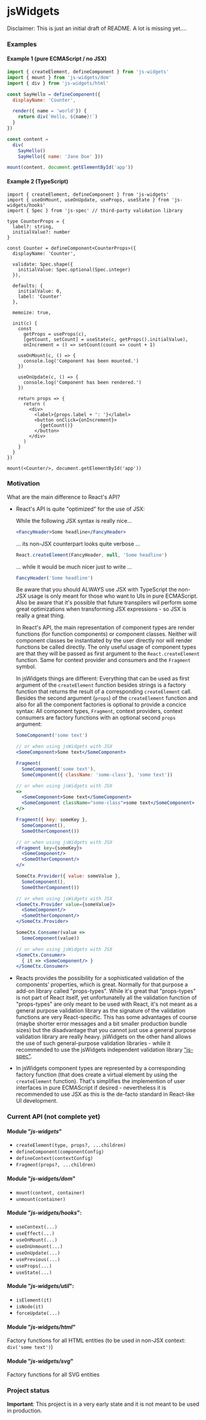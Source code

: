 # jsWidgets

Disclaimer: This is just an initial draft of README. A lot is missing yet....

### Examples

#### Example 1 (pure ECMAScript / no JSX)

```javascript
import { createElement, defineComponent } from 'js-widgets'
import { mount } from 'js-widgets/dom'
import { div } from 'js-widgets/html'

const SayHello = defineComponent({
  displayName: 'Counter',

  render({ name = 'world'}) {
    return div(`Hello, ${name}!`)
  }
})

const content =
  div(
    SayHello()
    SayHello({ name: 'Jane Doe' }))

mount(content, document.getElementById('app'))
```
#### Example 2 (TypeScript)

```tsx
import { createElement, defineComponent } from 'js-widgets'
import { useOnMount, useOnUpdate, useProps, useState } from 'js-widgets/hooks'
import { Spec } from 'js-spec' // third-party validation library

type CounterProps = {
  label?: string,
  initialValue?: number
}

const Counter = defineComponent<CounterProps>({
  displayName: 'Counter',

  validate: Spec.shape({
    initialValue: Spec.optional(Spec.integer)
  }),
  
  defaults: {
    initialValue: 0,
    label: 'Counter'
  },

  memoize: true,

  init(c) {
    const
      getProps = useProps(c),
      [getCount, setCount] = useState(c, getProps().initialValue),
      onIncrement = () => setCount(count => count + 1)

    useOnMount(c, () => {
      console.log('Component has been mounted.')
    })

    useOnUpdate(c, () => {
      console.log('Component has been rendered.')
    })

    return props => {
      return (
        <div>
          <label>{props.label + ': '}</label> 
          <button onClick={onIncrement}>
            {getCount()}
          </button>
        </div>
      )
    }
  }
})

mount(<Counter/>, document.getElementById('app'))
```

### Motivation

What are the main difference to React's API?

* React's API is quite "optimized" for the use of JSX:

  While the following JSX syntax is really nice...

  ```jsx
  <FancyHeader>Some headline</FancyHeader>
  ```
  ... its non-JSX counterpart looks quite verbose ...

  ```javascript
  React.createElement(FancyHeader, null, 'Some headline')
  ```

  ... while it would be much nicer just to write ...
  
  ```javascript
  FancyHeader('Some headline')
  ```

  Be aware that you should ALWAYS use JSX with TypeScript
  the non-JSX usage is only meant for those who want to
  UIs in pure ECMAScript. Also be aware that it's possible that
  future transpilers wil perform some great optimizations when
  transforming JSX expressions - so JSX is really a great thing.

  In React's API, the main representation of component types are
  render functions (for function components) or component classes.
  Neither will component classes be instantiated by the user directly
  nor will render functions be called directly. The only useful
  usage of component types are that they will be passed as first argument to
  the `React.createElement` function. Same for context provider
  and consumers and the `Fragment` symbol.

  In jsWidgets things are different: Everything that can be used as first
  argument of the `createElement` function besides strings is a factory
  function that returns the result of a corresponding `createElement` call.
  Besides the second argument (`props`) of the `createElement` function
  and also for all the component factories is optional to provide a concice
  syntax: All component types, `Fragment`, context providers, context
  consumers are factory functions with an optional second `props` argument:

  ```jsx
  SomeComponent('some text')

  // or when using jsWidgets with JSX
  <SomeComponent>Some text</SomeComponent>
  ```

  ```jsx
  Fragment(
    SomeComponent('some text'),
    SomeComponent({ className: 'some-class'}, 'some text'))

  // or when using jsWidgets with JSX
  <>
    <SomeComponent>Some text</SomeComponent>
    <SomeComponent className="some-class">some text</SomeComponent>
  </>
  ```
  
  ```jsx
  Fragment({ key: someKey },
    SomeComponent(),
    SomeOtherComponent())
  
  // or when using jsWidgets with JSX
  <Fragment key={someKey}>
    <SomeComponent/>
    <SomeOtherComponent/>
  </>
  ```

  ```jsx
  SomeCtx.Provider({ value: someValue },
    SomeComponent(),
    SomeOtherComponent())
  
  // or when using jsWidgets with JSX
  <SomeCtx.Provider value={someValue}>
    <SomeComponent/>
    <SomeOtherComponent/>
  </SomeCtx.Provider>
  ```

  ```jsx
  SomeCtx.Consumer(value =>
    SomeComponent(value))
  
  // or when using jsWidgets with JSX
  <SomeCtx.Consumer>
    { it => <SomeComponent/> }
  </SomeCtx.Consumer>
  ```
* Reacts provides the possibility for a sophisticated validation of the
  components' properties, which is great.
  Normally for that purpose a add-on library called "props-types".
  While it's great that "props-types" is not part of React itself, yet
  unfortunatelly all the validation function of "props-types" are only
  meant to be used with React, it's not meant as a general purpose validation
  library as the signature of the validation functions are very React-specific.
  This has some advantages of course (maybe shorter error messages and a bit
  smaller production bundle sizes) but the disadvantage that you cannot just use
  a general purpose validation library are really heavy.
  jsWidgets on the other hand allows the use of such general-purpose validation
  libraries - while it recommended to use the jsWidgets independent validation
  library ["js-spec"](https://github.com/js-works/js-spec).

* In jsWidgets component types are represented by a corresponding factory
  function (that does create a virtual element by using the `createElement` function).
  That's simplifies the implemention of user interfaces in pure ECMAScript
  if desired - nevertheless it is recommended to use JSX as this is the
  de-facto standard in React-like UI development.

### Current API (not complete yet)

#### Module "_js-widgets_"

* `createElement(type, props?, ...children)`
* `defineComponent(componentConfig)`
* `defineContext(contextConfig)`
* `Fragment(props?, ...children)`

#### Module "_js-widgets/dom_" ###

* `mount(content, container)`
* `unmount(container)`

#### Module "_js-widgets/hooks_":
* `useContext(...)`
* `useEffect(...)`
* `useOnMount(...)`
* `useOnUnmount(...)`
* `useOnUpdate(...)`
* `usePrevious(...)`
* `useProps(...)`
* `useState(...)`

#### Module "_js-widgets/util_":
* `isElement(it)`
* `isNode(it)`
* `forceUpdate(...)`

#### Module "_js-widgets/html_"

Factory functions for all HTML entities (to be used in non-JSX context: `div('some text')`)

#### Module "_js-widgets/svg_"

Factory functions for all SVG entities

### Project status

**Important**: This project is in a very early state and it is not meant 
to be used in production.
